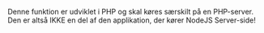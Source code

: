 Denne funktion er udviklet i PHP og skal køres særskilt på en PHP-server.
Den er altså IKKE en del af den applikation, der kører NodeJS Server-side!